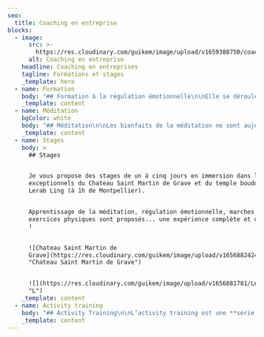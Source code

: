 ```yaml
---
seo:
  title: Coaching en entreprise
blocks:
  - image:
      src: >-
        https://res.cloudinary.com/guikem/image/upload/v1659388750/coaching-en-entreprise_tdn01j.jpg
      alt: Coaching en entreprise
    headline: Coaching en entreprises
    tagline: Formations et stages
    _template: hero
  - name: Formation
    body: "## Formation à la régulation émotionnelle\n\nElle se déroule en **trois séances de 1h30** chacune et permettra aux participants de devenir autonome dans la régulation de leurs émotions. Les sessions se font par **groupe de 3 à 8 personnes**.\n&#x9;\t\t\t&#x9;\n\n**Se former à la régulation émotionnelle** dans le cadre de votre entreprise vous permettra:\n\n* de vous **libérer de vos peurs et vos inhibitions au travail**\n* de vous **libérer des réactions émotionnelles** qui sont la **source de conflits** entre individus\n* de prendre la parole aisément et **ne plus avoir peur de parler en public**\n* d’être **dans l’instant présent** pour accomplir vos tâches sereinement\n* de **ne plus ruminer mentalement** les conflits et difficultés\n* d’accomplir vos tâches avec **fluidité et enthousiasme**\n* d’**oser prendre les initiatives** qui vous paraissent judicieuses\n* de prendre votre place et **vous affirmer** lorsque cela le requiert\n* d’avoir le courage de **suivre vos intuitions**\n* **...**\n\n### Tarif : **200 € par personnes pour la formation complète**\n"
    _template: content
  - name: Méditation
    bgColor: white
    body: "## Méditation\n\nLes bienfaits de la méditation ne sont aujourd’hui plus à prouver. Avec une expérience d’enseignant de méditation à plein temps depuis quinze ans, j’amène aujourd’hui mon savoir faire au sein de l’entreprise.\n\nMéditations guidées, apprentissage de la méditation, gestion des émotions, conseils d’intégration de la méditation dans l’activité...\n\nLe format et la fréquence des interventions sont à déterminer avec vous...\n\n&#x9;\t\t&#x9;\n&#x9;\t&#x9;\n&#x9;&#x9;\n&#x9;\n"
    _template: content
  - name: Stages
    body: >
      ## Stages


      Je vous propose des stages de un à cinq jours en immersion dans les lieux
      exceptionnels du Chateau Saint Martin de Grave et du temple bouddhiste de
      Lerab Ling (à 1h de Montpellier).


      Apprentissage de la méditation, régulation émotionnelle, marches et
      exercices physiques sont proposés... une expérience complète et unique
      !


      ![Chateau Saint Martin de
      Grave](https://res.cloudinary.com/guikem/image/upload/v1656882424/chateau_jyg7ra.jpg
      "Chateau Saint Martin de Grave")


      ![](https://res.cloudinary.com/guikem/image/upload/v1656881781/Lerab-Ling_nm14cg.jpg
      "L")
    _template: content
  - name: Activity training
    body: "## Activity Training\n\nL’activity training est une **série de conseils** permettant d’amener notre sagesse dans l’activité. Il permet de donner du sens à notre activité et de l’accomplir plus créativement et plus efficacement.\n\nIl fait l’objet de sessions dans lesquelles nous découvrons ces conseils, apprenons à les mettre en pratique et repérons les blocages émotionnels nous empêchant de les appliquer.\n\n&#x9;\t\t&#x9;\n&#x9;\t&#x9;\n&#x9;&#x9;\n&#x9;\n"
    _template: content
---
```


